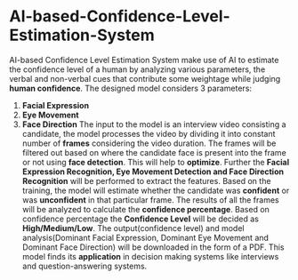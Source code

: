 # AI-based-Confidence-Level-Estimation-System
AI-based Confidence Level Estimation System make use of AI to estimate the confidence level of a human by analyzing various parameters, the verbal and non-verbal cues that contribute some weightage while judging **human confidence**.
The designed model considers 3 parameters:
1. **Facial Expression**
2. **Eye Movement**
3. **Face Direction**
The input to the model is an interview video consisting a candidate, the model processes the video by dividing it into constant number of **frames** considering the video duration. The frames will be filtered out based on where the candidate face is present into the frame or not using **face detection**. This will help to **optimize**. Further the **Facial Expression Recognition, Eye Movement Detection and Face Direction Recognition** will be performed to extract the features. Based on the training, the model will estimate whether the candidate was **confident** or was **unconfident** in that particular frame. The results of all the frames will be analyzed to calculate the **confidence percentage**. Based on confidence percentage the **Confidence Level** will be decided as **High/Medium/Low**. The output(confidence level) and model analysis(Dominant Facial Expression, Dominant Eye Movement and Dominant Face Direction) will be downloaded in the form of a PDF.
This model finds its **application** in decision making systems like interviews and question-answering systems.
